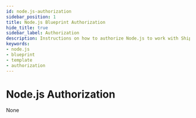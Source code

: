 ```yaml
---
id: node.js-authorization
sidebar_position: 1
title: Node.js Blueprint Authorization
hide_title: true
sidebar_label: Authorization
description: Instructions on how to authorize Node.js to work with Shipyard's low-code Node.js templates.
keywords:
- node.js
- blueprint
- template
- authorization
---
```


# Node.js Authorization
None
